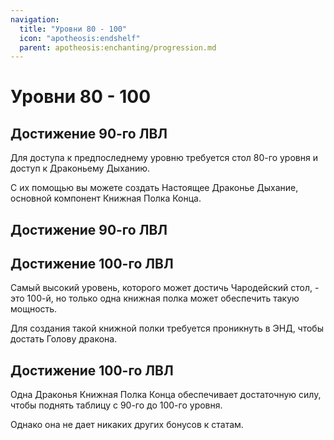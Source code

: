 ```yaml
---
navigation:
  title: "Уровни 80 - 100"
  icon: "apotheosis:endshelf"
  parent: apotheosis:enchanting/progression.md
---
```


# Уровни 80 - 100

## Достижение 90-го ЛВЛ

<ItemImage id="apotheosis:infused_breath" />

Для доступа к предпоследнему уровню требуется стол 80-го уровня и доступ к <Color id="blue">Драконьему Дыханию</Color>.

С их помощью вы можете создать <Color id="blue">Настоящее Драконье Дыхание</Color>, основной компонент <Color id="blue">Книжная Полка Конца</Color>.

## Достижение 90-го ЛВЛ



<Recipe id="apotheosis:endshelf" />

<Recipe id="apotheosis:pearl_endshelf" />

## Достижение 100-го ЛВЛ

<ItemImage id="minecraft:dragon_head" />

Самый высокий уровень, которого может достичь Чародейский стол, - это 100-й, но только одна книжная полка может обеспечить такую мощность.

Для создания такой книжной полки требуется проникнуть в <Color id="dark_purple">ЭНД</Color>, чтобы достать <Color id="blue">Голову дракона</Color>.

## Достижение 100-го ЛВЛ

Одна <Color id="blue">Драконья Книжная Полка Конца</Color> обеспечивает достаточную силу, чтобы поднять таблицу с 90-го до 100-го уровня.

Однако она не дает никаких других бонусов к статам.

<Recipe id="apotheosis:draconic_endshelf" />

